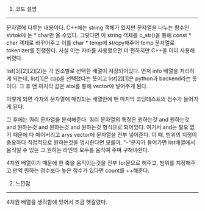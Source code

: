 1. 코드 설명
<hr>
문자열에 다루는 내용이다. C++에는 string 객체가 있지만 문자열을 나누는 함수인 strtok에 는 * char만 올 수있다. 그렇다면 이 string 객체를 c_str()을 통해 const * char 객체로 바꾸어주고 이를 char * temp에 strcpy해주어 temp 문자열로 tokenizer를 진행한다. 사실 이는 자바를 사용했으면 더 편하지만 C++을 이미 사용해 버렸다.


list[3][2][2][2]는 각 원소별로 선택한 배열이 저장되어있다.
먼저 info 배열을 처리하게 되는데,
list[1]은 cpp을 선택했다는 뜻이고 list[2][1]은 python과 backend라는 뜻이다.
그 후 맨 마지막 값은 atoi를 통해 vector에 넣어주게 된다.

이렇게 되면 각자의 문자열에 매칭되는 배열안에 맨 마지막 코딩테스트의 점수가 들어가게 된다.

그 후에는 쿼리 문자열을 분석해준다.
쿼리 문자열의 특징은
원하는것 and 원하는것 and 원하는것 and 원하는것 and 원하는것
형식으로 되어있다.
여기서 and는 필요 없기 때문에 다 떼어버리고 arys vector에 문자열을 전부 넣어준다.
이 때, 범위의 지정이 중요하다
직접적으로 원하는것을 명시한다면 모를까, "-"문자가 들어가면 list배열에서 움직일 수 있는 그 원하는 라인의 모두를 움직여 주며 구해야한다.

4차원 배열이기 때문에 한 축을 움직이는것을 전부 for문으로 해주고, 범위를 지정해주고 만약 원하는 점수보다 높은 점수가 있다면 count를 ++해준다.


2. 느낀점
<hr>
4차원 배열을 생각함에 있어서 조금 헷갈렸다.
